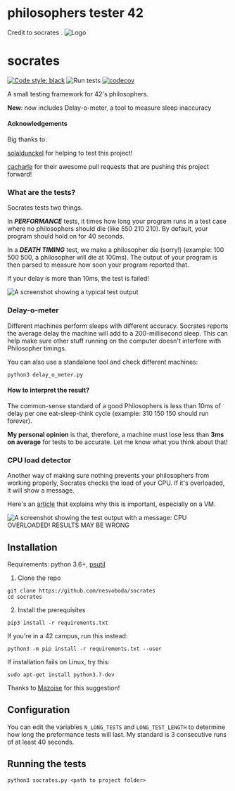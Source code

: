 
# philosophers tester 42
Credit to socrates .
![Logo](https://i.imgur.com/JyKRlbd.png)

# socrates
[![Code style: black](https://img.shields.io/badge/code%20style-black-000000.svg)](https://github.com/psf/black)
![Run tests](https://github.com/nesvoboda/socrates/workflows/Run%20tests/badge.svg)
[![codecov](https://codecov.io/gh/nesvoboda/socrates/branch/master/graph/badge.svg?token=NB9C6688R1)](https://codecov.io/gh/nesvoboda/socrates)

A small testing framework for 42's philosophers.

**New**: now includes Delay-o-meter, a tool to measure sleep inaccuracy

#### Acknowledgements
Big thanks to:

[solaldunckel](https://github.com/solaldunckel) for helping to test this project!

[cacharle](https://github.com/cacharle) for their awesome pull requests that are pushing this project forward!


### What are the tests?

Socrates tests two things.

In _**PERFORMANCE**_ tests, it times how long your program runs in a test case where
no philosophers should die (like 550 210 210). By default, your program should hold on for 40 seconds.

In a _**DEATH TIMING**_ test, we make a philosopher die (sorry!) (example: 100 500 500, a philosopher will die at 100ms).
The output of your program is then parsed to measure how soon your program reported that.

If your delay is more than 10ms, the test is failed!

![A screenshot showing a typical test output](https://i.imgur.com/oJ43M1f.png)

### Delay-o-meter

Different machines perform sleeps with different accuracy. Socrates reports the average delay the machine will add to a 200-millisecond sleep. This can help make sure other stuff running on the computer doesn't interfere with Philosopher timings.

You can also use a standalone tool and check different machines:
```
python3 delay_o_meter.py
```

#### How to interpret the result?

The common-sense standard of a good Philosophers is less than 10ms of delay per one eat-sleep-think cycle (example: 310 150 150 should run forever).

**My personal opinion** is that, therefore, a machine must lose less than **3ms on average** for tests to be accurate. Let me know what you think about that!

### CPU load detector

Another way of making sure nothing prevents your philosophers from working properly, Socrates checks the load of your CPU. If it's overloaded, it will show a message.

Here's an [article](https://www.notion.so/philosophers-VM-c60be9c836084edfbcd9c07e29b429c4) that explains why this is important, especially on a VM.

![A screenshot showing the test output with a message: CPU OVERLOADED! RESULTS MAY BE WRONG](https://i.imgur.com/Nj7Jiey.png)

## Installation

Requirements: python 3.6+, [psutil](https://github.com/giampaolo/psutil/blob/master/INSTALL.rst)

1. Clone the repo
```
git clone https://github.com/nesvoboda/socrates
cd socrates
```

2. Install the prerequisites

```
pip3 install -r requirements.txt
```

If you're in a 42 campus, run this instead:

```
python3 -m pip install -r requirements.txt --user
```

If installation fails on Linux, try this:

```
sudo apt-get install python3.7-dev
```
Thanks to [Mazoise](https://github.com/Mazoise) for this suggestion!


## Configuration

You can edit the variables `N_LONG_TESTS` and `LONG_TEST_LENGTH` to determine how long the preformance tests will last.
My standard is 3 consecutive runs of at least 40 seconds.

## Running the tests

```
python3 socrates.py <path to project folder>
```
